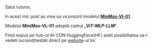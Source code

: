 Salut tuturor,

In acest mic post as vrea sa va prezint modelul [**MinMax-Vl-01**](https://www.youtube.com/watch?v=mPA3z3jPXt4&ab_channel=FahdMirza).

Modelul **MiniMax-VL-01** adoptă cadrul „***ViT-MLP-LLM***”. 

Fiind expus pe hub-ul AI-CDN HuggingFace(HF) aveti posibilitatea sa-l vedeti lucrand/testati direct pe [website](https://huggingface.co/spaces/MiniMaxAI/MiniMax-VL-01)-ul lor.
